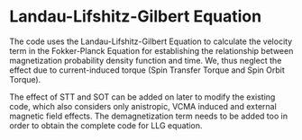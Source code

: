 # Landau-Lifshitz-Gilbert Equation

The code uses the Landau-Lifshitz-Gilbert Equation to calculate the velocity term in the Fokker-Planck Equation for establishing the relationship between magnetization probability density function and time. We, thus neglect the effect due to current-induced torque (Spin Transfer Torque and Spin Orbit Torque).

The effect of STT and SOT can be added on later to modify the existing code, which also considers only anistropic, VCMA induced and external magnetic field effects. The demagnetization term needs to be added too in order to obtain the complete code for LLG equation.
